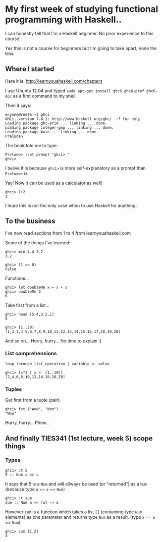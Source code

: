 # My first week of studying functional programming with Haskell..

I can honestly tell that I'm a Haskell beginner. No prior experience to this course.

Yes this is not a course for beginners but I'm going to take apart, none the less.

## Where I started

Here it is. http://learnyouahaskell.com/chapters

I use Ubuntu 12.04 and typed `sudo apt-get install ghc6 ghc6-prof ghc6-doc` as a first command to my shell.

Then it says:
```
enyone@rnet6:~$ ghci
GHCi, version 7.4.1: http://www.haskell.org/ghc/  :? for help
Loading package ghc-prim ... linking ... done.
Loading package integer-gmp ... linking ... done.
Loading package base ... linking ... done.
Prelude> 
```

The book told me to type:
```
Prelude> :set prompt "ghci> "
ghci> 
```

I belive it is because `ghci>` is more self-explanatory as a prompt than `Prelude>` is.

Yay! Now it can be used as a calculator as well!
```
ghci> 1+2
3
```

I hope this is not the only case when to use Haskell for anything.

## To the business

I've now read sections from 1 to 4 from learnyouahaskell.com

Some of the things I've learned:

```
ghci> min 4.4 3.2
3.2
```

```
ghci> (1 == 0)
False
```

Functions...

```
ghci> let doubleMe x = x + x
ghci> doubleMe 3
6
```

Take first from a list...

```
ghci> head [5,4,3,2,1]
5
```

```
ghci> [1..20]
[1,2,3,4,5,6,7,8,9,10,11,12,13,14,15,16,17,18,19,20]
```

And so on... Hurry, hurry... No time to explain :)

### List comprehensions

`loop_through_list_operation | variable <- value`

```
ghci> [x*2 | x <- [1..10]]
[2,4,6,8,10,12,14,16,18,20]
```

### Tuples

Get first from a tuple (pair).

```
ghci> fst ("Wow", "Non")
"Wow"
```

Hurry, hurry... Phew...

## And finally TIES341 (1st lecture, week 5) scope things

### Types

```
ghci> :t 5
5 :: Num a => a
```

It says that 5 is a `Num` and will allways be used (or "returned") as a `Num` (because type `a` == `a` == `Num`)

```
ghci> :t sum
sum :: Num a => [a] -> a
```

However `sum` is a function which takes a list `[]` (containing type `Num` elements) as one parameter and returns type `Num` as a result. (type `a` == `a` == `Num`)

```
ghci> sum [1,2]
3
```

